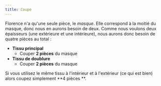 ```yaml
---
title: Coupe
---
```


Florence n'a qu'une seule pièce, le _masque_. Elle correspond à la moitié du masque, donc nous en aurons besoin de deux. Comme nous voulons deux épaisseurs (une extérieure et une intérieure), nous aurons donc besoin de quatre pièces au total :

- **Tissu principal**
  - Couper **2 pièces** du masque
- **Tissu de doublure**
  - Couper **2 pièces** du masque

Si vous utilisez le même tissu à l'intérieur et à l'extérieur (ce qui est bien) alors coupez simplement \*\*4 pièces \*\*.
